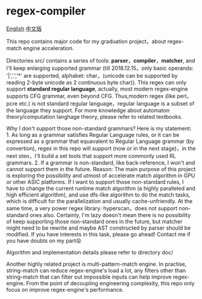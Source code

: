 # regex-compiler

[English](README.md) [中文版](README-CN.md)

This repo contains major code for my graduation project，about regex-match engine acceleration.

Directories src/ contains a series of tools: **parser**，**compiler**，**matcher**, and I'll keep enlarging supported grammar (till 2018.12.15，only basic operands: '|','.','*' are supported, alphabet: char，(unicode can be supported by reading 2-byte unicode as 2 continuous byte char)). This regex can only support **standard regular language**, actually, most modern regex-engine supports CFG grammar, even beyond CFG. Thus,modern regex (like perl，pcre etc.) is not standard regular language，regular language is a subset of the language they support. For more knowledge about automaton theory/computation langhage theory, please refer to related textbooks.

Why I don't support those non-standard grammars? Here is my statement:
    1. As long as a grammar satisfies Regular Language rules, or it can be expressed as a grammar that equavalent to Regular Language grammar (by convertion), regex in this repo will support (now or in the next stage)，in the next steo，I'll build a set tools that support more commonly used RL grammars.
    2. If a grammar is non-standard, like back-reference, I won't and cannot support them in the future.
        Reason:
        The main purpose of this project is exploring the possibility and utmost of accelerate match algorithm in GPU or other ASIC platforms.
        If I want to support those non-standard rules, I have to change the current runtime match algorithm (a highly paralleled and high efficient algorithm), and use dfs-like algorithm to do the match tasks, which is difficult for the parallelization and usually cache-unfriendly. At the same time, a very power regex library: hyperscan，does not support non-standard ones also.
        Certainly, I'm lazy doesn't mean there is no possibility of keep supporting those non-standard ones in the future, but
        matcher might need to be rewrite and maybe AST constructed by parser should be modified. If you have interests in this task,
        please go ahead! Contact me if you have doubts on my part😝

Algorithm and implementation details please refer to directory doc/

Another highly related project is multi-pattern-match engine. In practise, string-match can reduce regex-engine's load a lot, any filters other than string-match that can filter out impossible inputs can help improve regex-engine. From the point of decoupling engineering complexity, this repo only focus on improve regex-engine's performance.